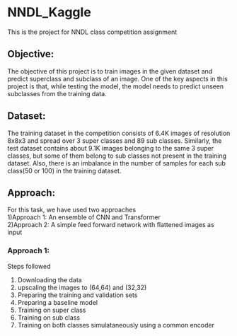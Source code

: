 # NNDL_Kaggle
This is the project for NNDL class competition assignment

## Objective:
The objective of this project is to train images in the given dataset and predict superclass and subclass of an image.
One of the key aspects in this project is that, while testing the model, the model needs to predict unseen subclasses from the training data.

## Dataset:
The training dataset in the competition consists of 6.4K images of resolution 8x8x3 and spread over
3 super classes and 89 sub classes. Similarly, the test dataset contains about 9.1K images belonging
to the same 3 super classes, but some of them belong to sub classes not present in the training dataset.
Also, there is an imbalance in the number of samples for each sub class(50 or 100) in the training
dataset.

## Approach:
For this task, we have used two approaches <br>
1)Approach 1: An ensemble of CNN and Transformer <br>
2)Approach 2: A simple feed forward network with flattened images as input <br>

### Approach 1:
Steps followed <br>
1) Downloading the data <br>
2) upscaling the images to (64,64) and (32,32) <br>
3) Preparing the training and validation sets <br>
4) Preparing a baseline model <br>
5) Training on super class <br>
6) Training on sub class <br>
7) Training on both classes simulataneously using a common encoder <br>






